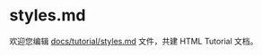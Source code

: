 styles.md
===

欢迎您编辑 <a target="__blank" href="https://github.com/jaywcjlove/html-tutorial/blob/main/docs/tutorial/styles.md">docs/tutorial/styles.md</a> 文件，共建 HTML Tutorial 文档。

